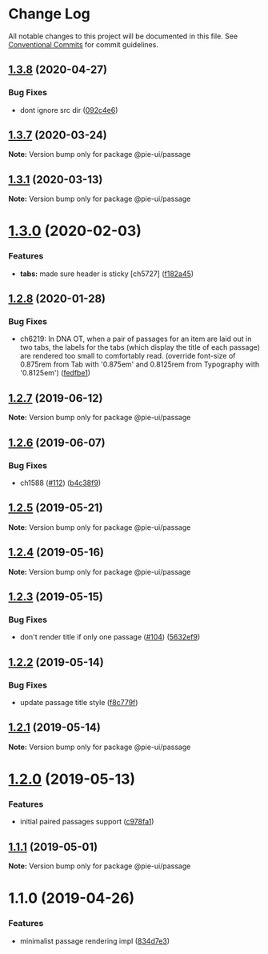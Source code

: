 # Change Log

All notable changes to this project will be documented in this file.
See [Conventional Commits](https://conventionalcommits.org) for commit guidelines.

## [1.3.8](https://github.com/pie-framework/pie-ui/compare/@pie-ui/passage@1.3.7...@pie-ui/passage@1.3.8) (2020-04-27)


### Bug Fixes

* dont ignore src dir ([092c4e6](https://github.com/pie-framework/pie-ui/commit/092c4e6))





## [1.3.7](https://github.com/pie-framework/pie-ui/compare/@pie-ui/passage@1.3.5...@pie-ui/passage@1.3.7) (2020-03-24)

**Note:** Version bump only for package @pie-ui/passage





## [1.3.1](https://github.com/pie-framework/pie-ui/compare/@pie-ui/passage@1.3.0...@pie-ui/passage@1.3.1) (2020-03-13)

**Note:** Version bump only for package @pie-ui/passage





# [1.3.0](https://github.com/pie-framework/pie-ui/compare/@pie-ui/passage@1.2.8...@pie-ui/passage@1.3.0) (2020-02-03)


### Features

* **tabs:** made sure header is sticky [ch5727] ([f182a45](https://github.com/pie-framework/pie-ui/commit/f182a45))





## [1.2.8](https://github.com/pie-framework/pie-ui/compare/@pie-ui/passage@1.2.7...@pie-ui/passage@1.2.8) (2020-01-28)


### Bug Fixes

* ch6219: In DNA OT, when a pair of passages for an item are laid out in two tabs, the labels for the tabs (which display the title of each passage) are rendered too small to comfortably read. (override font-size of 0.875rem from Tab with '0.875em' and 0.8125rem from Typography with '0.8125em') ([fedfbe1](https://github.com/pie-framework/pie-ui/commit/fedfbe1))





## [1.2.7](https://github.com/pie-framework/pie-ui/compare/@pie-ui/passage@1.2.6...@pie-ui/passage@1.2.7) (2019-06-12)

**Note:** Version bump only for package @pie-ui/passage





## [1.2.6](https://github.com/pie-framework/pie-ui/compare/@pie-ui/passage@1.2.5...@pie-ui/passage@1.2.6) (2019-06-07)


### Bug Fixes

* ch1588 ([#112](https://github.com/pie-framework/pie-ui/issues/112)) ([b4c38f9](https://github.com/pie-framework/pie-ui/commit/b4c38f9))





## [1.2.5](https://github.com/pie-framework/pie-ui/compare/@pie-ui/passage@1.2.4...@pie-ui/passage@1.2.5) (2019-05-21)

**Note:** Version bump only for package @pie-ui/passage





## [1.2.4](https://github.com/pie-framework/pie-ui/compare/@pie-ui/passage@1.2.3...@pie-ui/passage@1.2.4) (2019-05-16)

**Note:** Version bump only for package @pie-ui/passage





## [1.2.3](https://github.com/pie-framework/pie-ui/compare/@pie-ui/passage@1.2.2...@pie-ui/passage@1.2.3) (2019-05-15)


### Bug Fixes

* don't render title if only one passage ([#104](https://github.com/pie-framework/pie-ui/issues/104)) ([5632ef9](https://github.com/pie-framework/pie-ui/commit/5632ef9))





## [1.2.2](https://github.com/pie-framework/pie-ui/compare/@pie-ui/passage@1.2.1...@pie-ui/passage@1.2.2) (2019-05-14)


### Bug Fixes

* update passage title style ([f8c779f](https://github.com/pie-framework/pie-ui/commit/f8c779f))





## [1.2.1](https://github.com/pie-framework/pie-ui/compare/@pie-ui/passage@1.2.0...@pie-ui/passage@1.2.1) (2019-05-14)

**Note:** Version bump only for package @pie-ui/passage





# [1.2.0](https://github.com/pie-framework/pie-ui/compare/@pie-ui/passage@1.1.1...@pie-ui/passage@1.2.0) (2019-05-13)


### Features

* initial paired passages support ([c978fa1](https://github.com/pie-framework/pie-ui/commit/c978fa1))





## [1.1.1](https://github.com/pie-framework/pie-ui/compare/@pie-ui/passage@1.1.0...@pie-ui/passage@1.1.1) (2019-05-01)

**Note:** Version bump only for package @pie-ui/passage





# 1.1.0 (2019-04-26)


### Features

* minimalist passage rendering impl ([834d7e3](https://github.com/pie-framework/pie-ui/commit/834d7e3))
